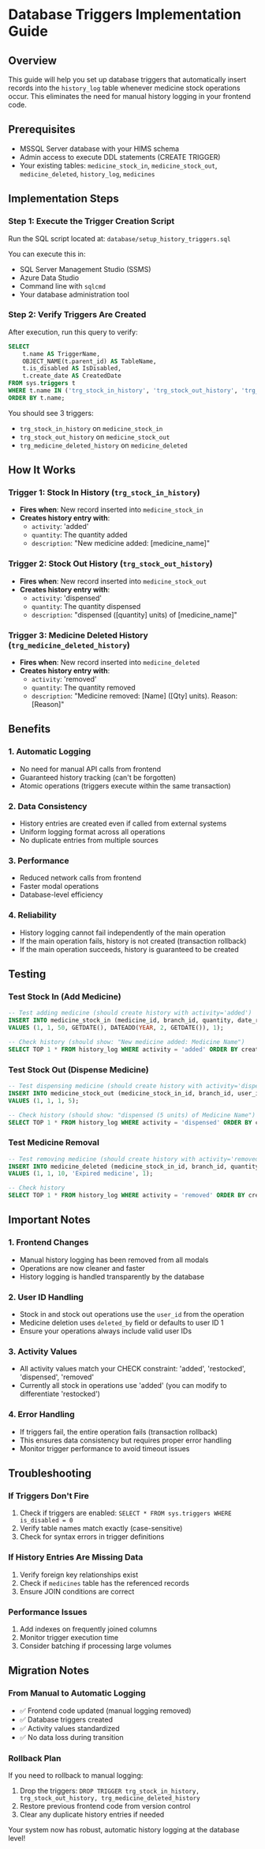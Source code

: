 # Database Triggers Implementation Guide

## Overview
This guide will help you set up database triggers that automatically insert records into the `history_log` table whenever medicine stock operations occur. This eliminates the need for manual history logging in your frontend code.

## Prerequisites
- MSSQL Server database with your HIMS schema
- Admin access to execute DDL statements (CREATE TRIGGER)
- Your existing tables: `medicine_stock_in`, `medicine_stock_out`, `medicine_deleted`, `history_log`, `medicines`

## Implementation Steps

### Step 1: Execute the Trigger Creation Script
Run the SQL script located at: `database/setup_history_triggers.sql`

You can execute this in:
- SQL Server Management Studio (SSMS)
- Azure Data Studio
- Command line with `sqlcmd`
- Your database administration tool

### Step 2: Verify Triggers Are Created
After execution, run this query to verify:

```sql
SELECT 
    t.name AS TriggerName,
    OBJECT_NAME(t.parent_id) AS TableName,
    t.is_disabled AS IsDisabled,
    t.create_date AS CreatedDate
FROM sys.triggers t
WHERE t.name IN ('trg_stock_in_history', 'trg_stock_out_history', 'trg_medicine_deleted_history')
ORDER BY t.name;
```

You should see 3 triggers:
- `trg_stock_in_history` on `medicine_stock_in`
- `trg_stock_out_history` on `medicine_stock_out`  
- `trg_medicine_deleted_history` on `medicine_deleted`

## How It Works

### Trigger 1: Stock In History (`trg_stock_in_history`)
- **Fires when**: New record inserted into `medicine_stock_in`
- **Creates history entry with**:
  - `activity`: 'added'
  - `quantity`: The quantity added
  - `description`: "New medicine added: [medicine_name]"

### Trigger 2: Stock Out History (`trg_stock_out_history`)
- **Fires when**: New record inserted into `medicine_stock_out`
- **Creates history entry with**:
  - `activity`: 'dispensed'
  - `quantity`: The quantity dispensed
  - `description`: "dispensed ([quantity] units) of [medicine_name]"

### Trigger 3: Medicine Deleted History (`trg_medicine_deleted_history`)
- **Fires when**: New record inserted into `medicine_deleted`
- **Creates history entry with**:
  - `activity`: 'removed'
  - `quantity`: The quantity removed
  - `description`: "Medicine removed: [Name] ([Qty] units). Reason: [Reason]"

## Benefits

### 1. **Automatic Logging**
- No need for manual API calls from frontend
- Guaranteed history tracking (can't be forgotten)
- Atomic operations (triggers execute within the same transaction)

### 2. **Data Consistency**
- History entries are created even if called from external systems
- Uniform logging format across all operations
- No duplicate entries from multiple sources

### 3. **Performance**
- Reduced network calls from frontend
- Faster modal operations
- Database-level efficiency

### 4. **Reliability**
- History logging cannot fail independently of the main operation
- If the main operation fails, history is not created (transaction rollback)
- If the main operation succeeds, history is guaranteed to be created

## Testing

### Test Stock In (Add Medicine)
```sql
-- Test adding medicine (should create history with activity='added')
INSERT INTO medicine_stock_in (medicine_id, branch_id, quantity, date_received, expiration_date, user_id)
VALUES (1, 1, 50, GETDATE(), DATEADD(YEAR, 2, GETDATE()), 1);

-- Check history (should show: "New medicine added: Medicine Name")
SELECT TOP 1 * FROM history_log WHERE activity = 'added' ORDER BY created_at DESC;
```

### Test Stock Out (Dispense Medicine)
```sql
-- Test dispensing medicine (should create history with activity='dispensed')
INSERT INTO medicine_stock_out (medicine_stock_in_id, branch_id, user_id, quantity_dispensed)
VALUES (1, 1, 1, 5);

-- Check history (should show: "dispensed (5 units) of Medicine Name")
SELECT TOP 1 * FROM history_log WHERE activity = 'dispensed' ORDER BY created_at DESC;
```

### Test Medicine Removal
```sql
-- Test removing medicine (should create history with activity='removed')
INSERT INTO medicine_deleted (medicine_stock_in_id, branch_id, quantity, description, deleted_by)
VALUES (1, 1, 10, 'Expired medicine', 1);

-- Check history
SELECT TOP 1 * FROM history_log WHERE activity = 'removed' ORDER BY created_at DESC;
```

## Important Notes

### 1. **Frontend Changes**
- Manual history logging has been removed from all modals
- Operations are now cleaner and faster
- History logging is handled transparently by the database

### 2. **User ID Handling**
- Stock in and stock out operations use the `user_id` from the operation
- Medicine deletion uses `deleted_by` field or defaults to user ID 1
- Ensure your operations always include valid user IDs

### 3. **Activity Values**
- All activity values match your CHECK constraint: 'added', 'restocked', 'dispensed', 'removed'
- Currently all stock in operations use 'added' (you can modify to differentiate 'restocked')

### 4. **Error Handling**
- If triggers fail, the entire operation fails (transaction rollback)
- This ensures data consistency but requires proper error handling
- Monitor trigger performance to avoid timeout issues

## Troubleshooting

### If Triggers Don't Fire
1. Check if triggers are enabled: `SELECT * FROM sys.triggers WHERE is_disabled = 0`
2. Verify table names match exactly (case-sensitive)
3. Check for syntax errors in trigger definitions

### If History Entries Are Missing Data
1. Verify foreign key relationships exist
2. Check if `medicines` table has the referenced records
3. Ensure JOIN conditions are correct

### Performance Issues
1. Add indexes on frequently joined columns
2. Monitor trigger execution time
3. Consider batching if processing large volumes

## Migration Notes

### From Manual to Automatic Logging
- ✅ Frontend code updated (manual logging removed)
- ✅ Database triggers created
- ✅ Activity values standardized
- ✅ No data loss during transition

### Rollback Plan
If you need to rollback to manual logging:
1. Drop the triggers: `DROP TRIGGER trg_stock_in_history, trg_stock_out_history, trg_medicine_deleted_history`
2. Restore previous frontend code from version control
3. Clear any duplicate history entries if needed

Your system now has robust, automatic history logging at the database level!